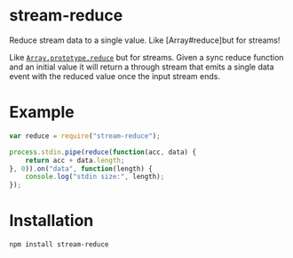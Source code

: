 # stream-reduce

Reduce stream data to a single value. Like
[Array#reduce]but for streams!

Like [`Array.prototype.reduce`](https://developer.mozilla.org/en-US/docs/Web/JavaScript/Reference/Global_Objects/Array/Reduce)
but for streams. Given a sync reduce function and an initial value it
will return a through stream that emits a single data event with the
reduced value once the input stream ends.

# Example

```js
var reduce = require("stream-reduce");

process.stdin.pipe(reduce(function(acc, data) {
	return acc + data.length;
}, 0)).on("data", function(length) {
	console.log("stdin size:", length);
});
```

# Installation 

```
npm install stream-reduce
```
